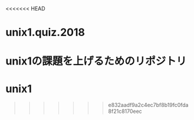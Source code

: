 <<<<<<< HEAD
# unix1.quiz.2018
unix1の課題を上げるためのリポジトリ
=======
# unix1
>>>>>>> e832aadf9a2c4ec7bf8b19fc0fda8f21c8170eec
